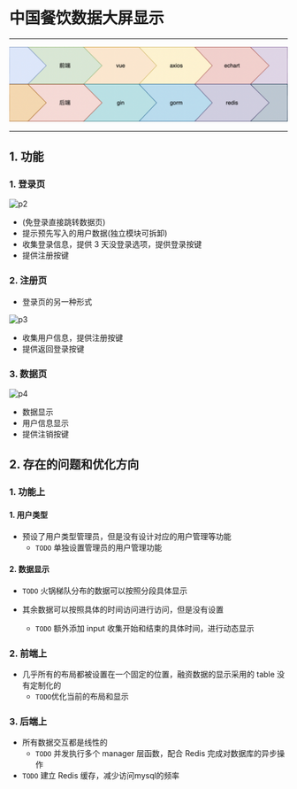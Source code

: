 # 中国餐饮数据大屏显示

---

![p1](./picture/p1.png)

---


## 1. 功能

### 1. 登录页

![p2](./picture/p2.png)

*   (免登录直接跳转数据页)
*   提示预先写入的用户数据(独立模块可拆卸)
*   收集登录信息，提供 3 天没登录选项，提供登录按键
*   提供注册按键

### 2. 注册页

*   登录页的另一种形式

![p3](./picture/p3.png)

*   收集用户信息，提供注册按键
*   提供返回登录按键

### 3. 数据页

![p4](./picture/p4.png)

*   数据显示
*   用户信息显示
*   提供注销按键



## 2. 存在的问题和优化方向

### 1. 功能上

#### 1. 用户类型

*   预设了用户类型管理员，但是没有设计对应的用户管理等功能
    *   `TODO` 单独设置管理员的用户管理功能

#### 2. 数据显示

*   `TODO`  火锅梯队分布的数据可以按照分段具体显示

*   其余数据可以按照具体的时间访问进行访问，但是没有设置

    *   `TODO` 额外添加 input 收集开始和结束的具体时间，进行动态显示

    

### 2. 前端上

*   几乎所有的布局都被设置在一个固定的位置，融资数据的显示采用的 table 没有定制化的
    *   `TODO`优化当前的布局和显示

### 3. 后端上

*   所有数据交互都是线性的
    *   `TODO` 并发执行多个 manager 层函数，配合 Redis 完成对数据库的异步操作
*   `TODO` 建立 Redis 缓存，减少访问mysql的频率